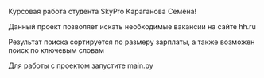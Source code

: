 Курсовая работа студента SkyPro Караганова Семёна!

Данный проект позволяет искать необходимые вакансии на сайте hh.ru

Результат поиска сортируется по размеру зарплаты, а также возможен поиск по ключевым словам

Для работы с проектом запустите main.py
